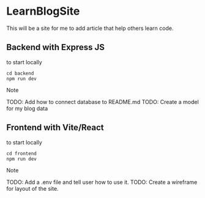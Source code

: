 # LearnBlogSite
This will be a site for me to add article that help others learn code. 


## Backend with Express JS

to start locally

```linuix
cd backend
npm run dev
```


> [!NOTE]
> TODO: Add how to connect database to README.md
> TODO: Create a model for my blog data

## Frontend with Vite/React 

to start locally

```linuix
cd frontend
npm run dev
```

> [!NOTE]
> TODO: Add a .env file and tell user how to use it. 
> TODO: Create a wireframe for layout of the site. 